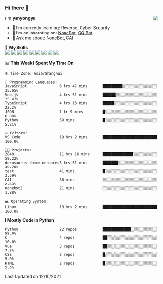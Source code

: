 ### Hi there 👋

<a href="#">
  <img align="right" src="https://github-readme-stats.vercel.app/api?username=yanyongyu&count_private=true&show_icons=true&bg_color=15,f2f7fd,E0EAFC" />
</a>

I'm **yanyongyu**

- 🌱 I’m currently learning: Reverse, Cyber Security
- 👯 I’m collaborating on: [NoneBot](https://github.com/nonebot), [QQ Bot](https://github.com/Mrs4s/go-cqhttp)
- 💬 Ask me about: [NoneBot](https://github.com/nonebot), [CAI](https://github.com/cscs181/CAI)

🌟 **My Skills**  
![](https://img.shields.io/badge/-Python-3e74a2?style=flat-square&logo=Python&logoColor=fff)
![](https://img.shields.io/badge/-Node.js-339933?style=flat-square&logo=Node.js&logoColor=fff)
![](https://img.shields.io/badge/-Vue-4fc08d?style=flat-square&logo=Vue.js&logoColor=fff)
![](https://img.shields.io/badge/-React-2d98ce?style=flat-square&logo=React&logoColor=fff)
![](https://img.shields.io/badge/-Docker-2496ED?style=flat-square&logo=Docker&logoColor=fff)
![](https://img.shields.io/badge/-Linux-000000?style=flat-square&logo=Linux&logoColor=fff)
![](https://img.shields.io/badge/-MySQL-4479A1?style=flat-square&logo=MySQL&logoColor=fff)
![](https://img.shields.io/badge/-Redis-DC382D?style=flat-square&logo=Redis&logoColor=fff)
![](https://img.shields.io/badge/-MongoDB-47A248?style=flat-square&logo=MongoDB&logoColor=fff)

<!--START_SECTION:waka-->
📊 **This Week I Spent My Time On** 

```text
⌚︎ Time Zone: Asia/Shanghai

💬 Programming Languages: 
JavaScript               6 hrs 47 mins       █████████░░░░░░░░░░░░░░░░   35.65% 
Vue.js                   4 hrs 51 mins       ██████░░░░░░░░░░░░░░░░░░░   25.47% 
TypeScript               4 hrs 13 mins       █████░░░░░░░░░░░░░░░░░░░░   22.2% 
JSON                     1 hr 9 mins         █░░░░░░░░░░░░░░░░░░░░░░░░   6.08% 
Python                   59 mins             █░░░░░░░░░░░░░░░░░░░░░░░░   5.21%

🔥 Editors: 
VS Code                  19 hrs 2 mins       █████████████████████████   100.0%

🐱‍💻 Projects: 
2048                     11 hrs 16 mins      ██████████████░░░░░░░░░░░   59.22% 
docusaurus-theme-nonepres5 hrs 51 mins       ███████░░░░░░░░░░░░░░░░░░   30.78% 
test                     41 mins             █░░░░░░░░░░░░░░░░░░░░░░░░   3.59% 
CAI                      30 mins             ░░░░░░░░░░░░░░░░░░░░░░░░░   2.63% 
nonebot2                 21 mins             ░░░░░░░░░░░░░░░░░░░░░░░░░   1.88%

💻 Operating System: 
Linux                    19 hrs 2 mins       █████████████████████████   100.0%

```

**I Mostly Code in Python** 

```text
Python                   22 repos            █████████████░░░░░░░░░░░░   55.0% 
C                        4 repos             ██░░░░░░░░░░░░░░░░░░░░░░░   10.0% 
Vue                      3 repos             ██░░░░░░░░░░░░░░░░░░░░░░░   7.5% 
CSS                      2 repos             █░░░░░░░░░░░░░░░░░░░░░░░░   5.0% 
HTML                     2 repos             █░░░░░░░░░░░░░░░░░░░░░░░░   5.0%

```



 Last Updated on 12/10/2021
<!--END_SECTION:waka-->
